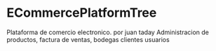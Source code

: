 # ECommercePlatformTree
Plataforma de comercio electronico. por juan taday
Administracion de productos, factura de ventas, bodegas clientes usuarios
